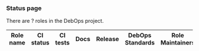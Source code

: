 ### Status page

There are <span id="role_count">?</span> roles in the DebOps project.

<table id="status">
  <thead>
    <tr>
      <th id="role_name">Role name</th>
      <th>CI status</th>
      <th id="ci_test">CI tests</th>
      <th>Docs</th>
      <th>Release</th>
      <th><span title="Not yet documented. Check the most recent version you can find if you are looking for a good example role.">DebOps Standards</span></th>
      <th id="maintainer">Role Maintainers</th>
    </tr>
  </thead>
  <tbody>
  </tbody>
</table>
